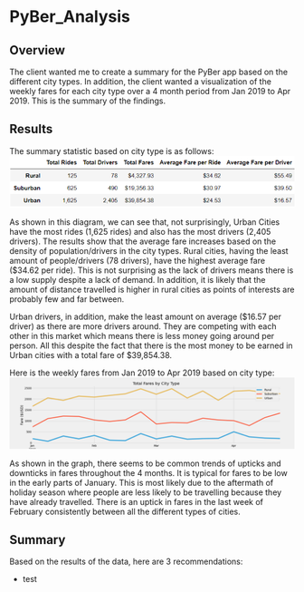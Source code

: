 # PyBer_Analysis

## Overview
The client wanted me to create a summary for the PyBer app based on the different city types. In addition, the client wanted a visualization of the weekly fares for each city type over a 4 month period from Jan 2019 to Apr 2019. This is the summary of the findings.

## Results
The summary statistic based on city type is as follows:
![summary_by_city_type.png](Images/summary_by_city_type.PNG)

As shown in this diagram, we can see that, not surprisingly, Urban Cities have the most rides (1,625 rides) and also has the most drivers (2,405 drivers).
The results show that the average fare increases based on the density of population/drivers in the city types. Rural cities, having the least amount of people/drivers (78 drivers), have the highest average fare ($34.62 per ride). This is not surprising as the lack of drivers means there is a low supply despite a lack of demand. In addition, it is likely that the amount of distance travelled is higher in rural cities as points of interests are probably few and far between.

Urban drivers, in addition, make the least amount on average ($16.57 per driver) as there are more drivers around. They are competing with each other in this market which means there is less money going around per person. All this despite the fact that there is the most money to be earned in Urban cities with a total fare of $39,854.38.

Here is the weekly fares from Jan 2019 to Apr 2019 based on city type:
![TotalFares.png](Images/TotalFares.png)

As shown in the graph, there seems to be common trends of upticks and downticks in fares throughout the 4 months. It is typical for fares to be low in the early parts of January. This is most likely due to the aftermath of holiday season where people are less likely to be travelling because they have already travelled. There is an uptick in fares in the last week of February consistently between all the different types of cities. 

## Summary
Based on the results of the data, here are 3 recommendations:
* test
